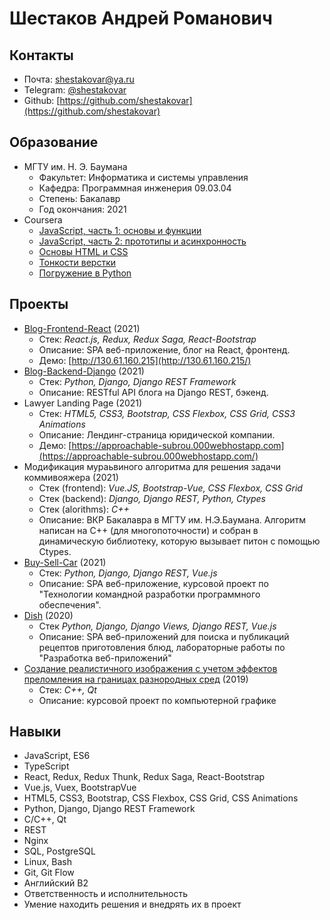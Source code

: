 # Шестаков Андрей Романович

## Контакты
* Почта: shestakovar@ya.ru
* Telegram: [@shestakovar](https://t.me/shestakovar)
* Github: [https://github.com/shestakovar](https://github.com/shestakovar)

## Образование
* МГТУ им. Н. Э. Баумана
    * Факультет: Информатика и системы управления
    * Кафедра: Программная инженерия 09.03.04
    * Степень: Бакалавр
    * Год окончания: 2021
* Coursera
    * [JavaScript, часть 1: основы и функции](https://coursera.org/share/ea560867b8af46684a81b88e5ab07967)
    * [JavaScript, часть 2: прототипы и асинхронность](https://coursera.org/share/f25533921d8742e008d723bafc9b4218)
    * [Основы HTML и CSS](https://coursera.org/share/1b4893bb80248b1e3a97b36b238a03f5)
    * [Тонкости верстки](https://coursera.org/share/abeba0c62e59fa770fcc53521dedabf2)
    * [Погружение в Python](https://coursera.org/share/d973a66d540c8767fc2880c99ccc69b3)

## Проекты
* [Blog-Frontend-React](https://github.com/shestakovar/blog-frontend-react) (2021)
  * Стек: _React.js, Redux, Redux Saga, React-Bootstrap_
  * Описание: SPA веб-приложение, блог на React, фронтенд.
  * Демо: [http://130.61.160.215](http://130.61.160.215/)
* [Blog-Backend-Django](https://github.com/shestakovar/blog-backend-django) (2021)
  * Стек: _Python, Django, Django REST Framework_
  * Описание: RESTful API блога на Django REST, бэкенд.
* Lawyer Landing Page (2021)
  * Стек: _HTML5, CSS3, Bootstrap, CSS Flexbox, CSS Grid, CSS3 Animations_
  * Описание: Лендинг-страница юридической компании.
  * Демо: [https://approachable-subrou.000webhostapp.com](https://approachable-subrou.000webhostapp.com/)
* Модификация мураьвиного алгоритма для решения задачи коммивояжера (2021)
  * Стек (frontend): _Vue.JS, Bootstrap-Vue, CSS Flexbox, CSS Grid_
  * Стек (backend): _Django, Django REST, Python, Ctypes_
  * Стек (alorithms): _C++_
  * Описание: ВКР Бакалавра в МГТУ им. Н.Э.Баумана. Алгоритм написан на C++ (для многопоточности) и собран в динамическую библиотеку, которую вызывает питон с помощью Ctypes.
* [Buy-Sell-Car](https://github.com/Buy-Sell-Car) (2021)
  * Стек: _Python, Django, Django REST, Vue.js_
  * Описание: SPA веб-приложение, курсовой проект по "Технологии командной разработки программного обеспечения".
* [Dish](https://github.com/shestakovar/Web) (2020)
  * Стек _Python, Django, Django Views, Django REST, Vue.js_
  * Описание: SPA веб-приложений для поиска и публикаций рецептов приготовления блюд, лабораторные работы по "Разработка веб-приложений" 
* [Создание реалистичного изображения с учетом эффектов преломления на границах разнородных сред](https://github.com/shestakovar/bmstu-rod-in-glass) (2019)
  * Стек: _C++, Qt_
  * Описание: курсовой проект по компьютерной графике

## Навыки
* JavaScript, ES6
* TypeScript
* React, Redux, Redux Thunk, Redux Saga, React-Bootstrap
* Vue.js, Vuex, BootstrapVue
* HTML5, CSS3, Bootstrap, CSS Flexbox, CSS Grid, CSS Animations
* Python, Django, Django REST Framework
* C/C++, Qt
* REST
* Nginx
* SQL, PostgreSQL
* Linux, Bash
* Git, Git Flow
* Английский B2
* Ответственность и исполнительность
* Умение находить решения и внедрять их в проект